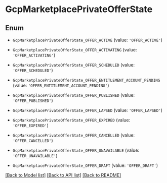 # GcpMarketplacePrivateOfferState


## Enum

* `GcpMarketplacePrivateOfferState_OFFER_ACTIVE` (value: `'OFFER_ACTIVE'`)

* `GcpMarketplacePrivateOfferState_OFFER_ACTIVATING` (value: `'OFFER_ACTIVATING'`)

* `GcpMarketplacePrivateOfferState_OFFER_SCHEDULED` (value: `'OFFER_SCHEDULED'`)

* `GcpMarketplacePrivateOfferState_OFFER_ENTITLEMENT_ACCOUNT_PENDING` (value: `'OFFER_ENTITLEMENT_ACCOUNT_PENDING'`)

* `GcpMarketplacePrivateOfferState_OFFER_PUBLISHED` (value: `'OFFER_PUBLISHED'`)

* `GcpMarketplacePrivateOfferState_OFFER_LAPSED` (value: `'OFFER_LAPSED'`)

* `GcpMarketplacePrivateOfferState_OFFER_EXPIRED` (value: `'OFFER_EXPIRED'`)

* `GcpMarketplacePrivateOfferState_OFFER_CANCELLED` (value: `'OFFER_CANCELLED'`)

* `GcpMarketplacePrivateOfferState_OFFER_UNAVAILABLE` (value: `'OFFER_UNAVAILABLE'`)

* `GcpMarketplacePrivateOfferState_OFFER_DRAFT` (value: `'OFFER_DRAFT'`)

[[Back to Model list]](../README.md#documentation-for-models) [[Back to API list]](../README.md#documentation-for-api-endpoints) [[Back to README]](../README.md)


